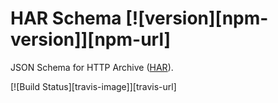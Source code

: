 # HAR Schema [![version][npm-version]][npm-url]

JSON Schema for HTTP Archive ([HAR](http://www.softwareishard.com/blog/har-12-spec/)).

[![Build Status][travis-image]][travis-url]
